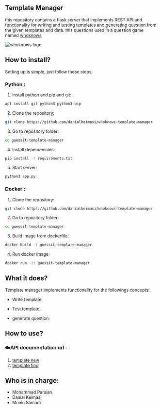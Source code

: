 ## Template Manager
this repository contains a flask server that implements REST API and functionality for writing and testing templates and generating question from the given templates and data. this questions used in a question game named [whoknows](http://whoknows.ir)

![whoknows logo](http://s8.picofile.com/file/8361648192/logo_5_3.png)

## How to install?
Setting up is simple, just follow these steps.

### Python :

1. Install python and pip and git:
```sh
apt install git python3 python3-pip
```

2. Clone the repository:
```sh
git clone https://github.com/danialkeimasi/whoknows-template-manager
```

3. Go to repository folder:
```sh
cd guessit-template-manager
```

4. Install dependencies:
```sh
pip install -r requirements.txt
```

5. Start server:
```sh
python3 app.py
```

### Docker :

1. Clone the repository:
```sh
git clone https://github.com/danialkeimasi/whoknows-template-manager
```

2. Go to repository folder:
```sh
cd guessit-template-manager
```

3. Build image from dockerfile:
```sh
docker build -t guessit-template-manager
```

4. Run docker image:
```sh
docker run -it guessit-template-manager
```


## What it does?
Template manager implements functionality for the followings concepts:

- Write template:

- Test template:

- generate question:


## How to use?
### :cloud:API documentation url : 

1. [template new](server/documents/template_new.md)
2. [template find](server/documents/template_find.md)


## Who is in charge: 
- Mohammad Parsian
- Danial Keimasi
- Moein Samadi
